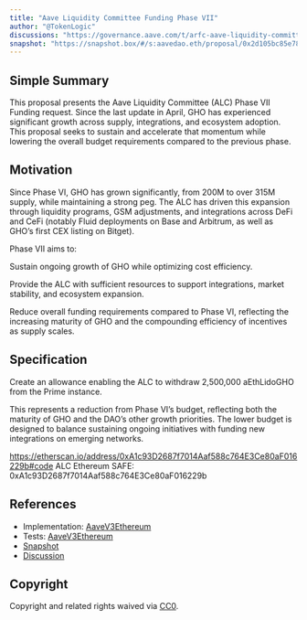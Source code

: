 ```yaml
---
title: "Aave Liquidity Committee Funding Phase VII"
author: "@TokenLogic"
discussions: "https://governance.aave.com/t/arfc-aave-liquidity-committee-funding-phase-vii/23143"
snapshot: "https://snapshot.box/#/s:aavedao.eth/proposal/0x2d105bc85e7805faa1d43e8a069b5c1ae2ee792d6f80cb62ce0e2aeb5b75d713"
---
```


## Simple Summary

This proposal presents the Aave Liquidity Committee (ALC) Phase VII Funding request. Since the last update in April, GHO has experienced significant growth across supply, integrations, and ecosystem adoption. This proposal seeks to sustain and accelerate that momentum while lowering the overall budget requirements compared to the previous phase.

## Motivation

Since Phase VI, GHO has grown significantly, from 200M to over 315M supply, while maintaining a strong peg. The ALC has driven this expansion through liquidity programs, GSM adjustments, and integrations across DeFi and CeFi (notably Fluid deployments on Base and Arbitrum, as well as GHO’s first CEX listing on Bitget).

Phase VII aims to:

Sustain ongoing growth of GHO while optimizing cost efficiency.

Provide the ALC with sufficient resources to support integrations, market stability, and ecosystem expansion.

Reduce overall funding requirements compared to Phase VI, reflecting the increasing maturity of GHO and the compounding efficiency of incentives as supply scales.

## Specification

Create an allowance enabling the ALC to withdraw 2,500,000 aEthLidoGHO from the Prime instance.

This represents a reduction from Phase VI’s budget, reflecting both the maturity of GHO and the DAO’s other growth priorities. The lower budget is designed to balance sustaining ongoing initiatives with funding new integrations on emerging networks.

https://etherscan.io/address/0xA1c93D2687f7014Aaf588c764E3Ce80aF016229b#code
ALC Ethereum SAFE: 0xA1c93D2687f7014Aaf588c764E3Ce80aF016229b

## References

- Implementation: [AaveV3Ethereum](https://github.com/bgd-labs/aave-proposals-v3/blob/main/src/20250930_AaveV3Ethereum_AaveLiquidityCommitteeFundingPhaseVII/AaveV3Ethereum_AaveLiquidityCommitteeFundingPhaseVII_20250930.sol)
- Tests: [AaveV3Ethereum](https://github.com/bgd-labs/aave-proposals-v3/blob/main/src/20250930_AaveV3Ethereum_AaveLiquidityCommitteeFundingPhaseVII/AaveV3Ethereum_AaveLiquidityCommitteeFundingPhaseVII_20250930.t.sol)
- [Snapshot](https://snapshot.box/#/s:aavedao.eth/proposal/0x2d105bc85e7805faa1d43e8a069b5c1ae2ee792d6f80cb62ce0e2aeb5b75d713)
- [Discussion](https://governance.aave.com/t/arfc-aave-liquidity-committee-funding-phase-vii/23143)

## Copyright

Copyright and related rights waived via [CC0](https://creativecommons.org/publicdomain/zero/1.0/).
